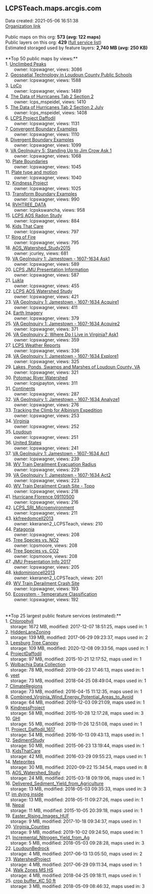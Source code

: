 <h2>LCPSTeach.maps.arcgis.com</h2> Data created: 2021-05-06 16:51:38 <br /><a target='new' href='https://LCPSTeach.maps.arcgis.com'>Organization link</a><br /><br />Public maps on this org: <b>573 (avg: 122 maps)</b><br />Public layers on this org: <b>429 </b>(<a target='new' href='https://services.arcgis.com/OKNnwEOcvx5lXPqr/ArcGIS/rest/services'>full service list</a>)<br />Estimated storaged used by feature layers: <b>2,740 MB (avg: 250 KB)</b><br /><br />**Top 50 public maps by views:**<br />  1. <a target='new' href='https://www.arcgis.com/home/item.html?id=da3767df8f404aeca28497d784344437'>Unclimbed Peaks</a> <br />  &nbsp;&nbsp;&nbsp;&nbsp; &nbsp;&nbsp;owner: lcpswagner, views: 3086<br />  2. <a target='new' href='https://www.arcgis.com/home/item.html?id=70daccbefc294aa4a54dc1c6aaae1c4c'>Geospatial Technology in Loudoun County Public Schools</a> <br />  &nbsp;&nbsp;&nbsp;&nbsp; &nbsp;&nbsp;owner: lcpswagner, views: 1588<br />  3. <a target='new' href='https://www.arcgis.com/home/item.html?id=a2c0787fd9304b2590bde6e3ab825396'>LoCo</a> <br />  &nbsp;&nbsp;&nbsp;&nbsp; &nbsp;&nbsp;owner: lcpswagner, views: 1489<br />  4. <a target='new' href='https://www.arcgis.com/home/item.html?id=f8345d2049fa49b5aaa6fb8633dede6c'>The Data of Hurricanes Tab 2 Section 2</a> <br />  &nbsp;&nbsp;&nbsp;&nbsp; &nbsp;&nbsp;owner: lcps_mspeidel, views: 1410<br />  5. <a target='new' href='https://www.arcgis.com/home/item.html?id=52d0202cf7d9472a93047f2126d8d01c'>The Data of Hurricanes Tab 2 Section 2 July</a> <br />  &nbsp;&nbsp;&nbsp;&nbsp; &nbsp;&nbsp;owner: lcps_mspeidel, views: 1408<br />  6. <a target='new' href='https://www.arcgis.com/home/item.html?id=d87889dbcd8f4703ba2e444a7784fe81'>LCPS Project Daffodil</a> <br />  &nbsp;&nbsp;&nbsp;&nbsp; &nbsp;&nbsp;owner: lcpswagner, views: 1131<br />  7. <a target='new' href='https://www.arcgis.com/home/item.html?id=acbaa864bbcb40a494197a2f944429fb'>Convergent Boundary Examples</a> <br />  &nbsp;&nbsp;&nbsp;&nbsp; &nbsp;&nbsp;owner: lcpswagner, views: 1110<br />  8. <a target='new' href='https://www.arcgis.com/home/item.html?id=ad4dacb17b094d9cb2abbe74ddaf5ad8'>Divergent Boundary Examples</a> <br />  &nbsp;&nbsp;&nbsp;&nbsp; &nbsp;&nbsp;owner: lcpswagner, views: 1099<br />  9. <a target='new' href='https://www.arcgis.com/home/item.html?id=6ff23a4f8bd3481dbdd95f8b01b44310'>VA GeoInquiry 5: Standing Up to Jim Crow Ask 1</a> <br />  &nbsp;&nbsp;&nbsp;&nbsp; &nbsp;&nbsp;owner: lcpswagner, views: 1068<br />  10. <a target='new' href='https://www.arcgis.com/home/item.html?id=60711f63ed5b4c0b9f58949f8245aa94'>Plate Boundaries</a> <br />  &nbsp;&nbsp;&nbsp;&nbsp; &nbsp;&nbsp;owner: lcpswagner, views: 1045<br />  11. <a target='new' href='https://www.arcgis.com/home/item.html?id=4ff2490043484da390079476dce799ac'>Plate type and motion</a> <br />  &nbsp;&nbsp;&nbsp;&nbsp; &nbsp;&nbsp;owner: lcpswagner, views: 1040<br />  12. <a target='new' href='https://www.arcgis.com/home/item.html?id=c704a238c4bf4165a5b51d88e3949520'>Kindness Project</a> <br />  &nbsp;&nbsp;&nbsp;&nbsp; &nbsp;&nbsp;owner: lcpswagner, views: 1025<br />  13. <a target='new' href='https://www.arcgis.com/home/item.html?id=6bd1b0f56bbe44d1803d548c1fde25fc'>Transform Boundary Examples</a> <br />  &nbsp;&nbsp;&nbsp;&nbsp; &nbsp;&nbsp;owner: lcpswagner, views: 990<br />  14. <a target='new' href='https://www.arcgis.com/home/item.html?id=ba572013ff064486a8bbbdde07569448'>RVHTREE_DATA</a> <br />  &nbsp;&nbsp;&nbsp;&nbsp; &nbsp;&nbsp;owner: lcpskswancha, views: 958<br />  15. <a target='new' href='https://www.arcgis.com/home/item.html?id=775af406b96e4530a829e3ca0d508f85'>LCPS AOS Radon Study</a> <br />  &nbsp;&nbsp;&nbsp;&nbsp; &nbsp;&nbsp;owner: lcpswagner, views: 884<br />  16. <a target='new' href='https://www.arcgis.com/home/item.html?id=2dba885c4fe14d49a5cb4ad750caf1c1'>Kids That Care</a> <br />  &nbsp;&nbsp;&nbsp;&nbsp; &nbsp;&nbsp;owner: lcpswagner, views: 797<br />  17. <a target='new' href='https://www.arcgis.com/home/item.html?id=0c9204df840547c591763de16266b822'>Ring of Fire</a> <br />  &nbsp;&nbsp;&nbsp;&nbsp; &nbsp;&nbsp;owner: lcpswagner, views: 795<br />  18. <a target='new' href='https://www.arcgis.com/home/item.html?id=a8a70fb3432249cd9fac92df019dd300'>AOS_Watershed_Study2015</a> <br />  &nbsp;&nbsp;&nbsp;&nbsp; &nbsp;&nbsp;owner: jcurley, views: 681<br />  19. <a target='new' href='https://www.arcgis.com/home/item.html?id=b7c6119bddbc4fdba399d1ba912d524b'>VA GeoInquiry 1: Jamestown - 1607-1634 Ask1</a> <br />  &nbsp;&nbsp;&nbsp;&nbsp; &nbsp;&nbsp;owner: lcpswagner, views: 589<br />  20. <a target='new' href='https://www.arcgis.com/home/item.html?id=7d511ab5748f4305b04e4b105a5ced92'>LCPS JMU Presentation Information</a> <br />  &nbsp;&nbsp;&nbsp;&nbsp; &nbsp;&nbsp;owner: lcpswagner, views: 587<br />  21. <a target='new' href='https://www.arcgis.com/home/item.html?id=644a605638e94bdbad93499ff22dd1da'>Lukla</a> <br />  &nbsp;&nbsp;&nbsp;&nbsp; &nbsp;&nbsp;owner: lcpswagner, views: 455<br />  22. <a target='new' href='https://www.arcgis.com/home/item.html?id=3431966c362b455c8d77f09a8ebf8dd0'>LCPS AOS Watershed Study</a> <br />  &nbsp;&nbsp;&nbsp;&nbsp; &nbsp;&nbsp;owner: lcpswagner, views: 421<br />  23. <a target='new' href='https://www.arcgis.com/home/item.html?id=822f336b7c4b49908da75bf76bc935e2'>VA GeoInquiry 1: Jamestown - 1607-1634 Acquire1</a> <br />  &nbsp;&nbsp;&nbsp;&nbsp; &nbsp;&nbsp;owner: lcpswagner, views: 411<br />  24. <a target='new' href='https://www.arcgis.com/home/item.html?id=cacdc8871d8c41af8bff4fd3c9347cc7'>Earth Imagery</a> <br />  &nbsp;&nbsp;&nbsp;&nbsp; &nbsp;&nbsp;owner: lcpswagner, views: 379<br />  25. <a target='new' href='https://www.arcgis.com/home/item.html?id=15d9f0e8871c463c86cf4449ff955103'>VA GeoInquiry 1: Jamestown - 1607-1634 Acquire2</a> <br />  &nbsp;&nbsp;&nbsp;&nbsp; &nbsp;&nbsp;owner: lcpswagner, views: 371<br />  26. <a target='new' href='https://www.arcgis.com/home/item.html?id=70e7cfaf040b4225bed698f8f9877c95'>VA GeoInquiry 2: Where Do I Live in Virginia? Ask1</a> <br />  &nbsp;&nbsp;&nbsp;&nbsp; &nbsp;&nbsp;owner: lcpswagner, views: 359<br />  27. <a target='new' href='https://www.arcgis.com/home/item.html?id=5e9d55fd2b0d45ca9ba3e415221d1677'>LCPS Weather Reports</a> <br />  &nbsp;&nbsp;&nbsp;&nbsp; &nbsp;&nbsp;owner: lcpswagner, views: 336<br />  28. <a target='new' href='https://www.arcgis.com/home/item.html?id=e0bd400410394c6ca80454cc95a3d327'>VA GeoInquiry 1: Jamestown - 1607-1634 Explore1</a> <br />  &nbsp;&nbsp;&nbsp;&nbsp; &nbsp;&nbsp;owner: lcpswagner, views: 325<br />  29. <a target='new' href='https://www.arcgis.com/home/item.html?id=4f6ffea4cd594964b57514cede50e36c'>Lakes, Ponds, Swamps and Marshes of Loudoun County, VA</a> <br />  &nbsp;&nbsp;&nbsp;&nbsp; &nbsp;&nbsp;owner: lcpswagner, views: 321<br />  30. <a target='new' href='https://www.arcgis.com/home/item.html?id=266c700e89bb44d489654d36b305cf2d'>Potomac River Watershed</a> <br />  &nbsp;&nbsp;&nbsp;&nbsp; &nbsp;&nbsp;owner: lcpsjpayton, views: 311<br />  31. <a target='new' href='https://www.arcgis.com/home/item.html?id=c35c175033754d0092b2c05c9943a7b9'>Continents</a> <br />  &nbsp;&nbsp;&nbsp;&nbsp; &nbsp;&nbsp;owner: lcpswagner, views: 287<br />  32. <a target='new' href='https://www.arcgis.com/home/item.html?id=8dc0a69def1c45558f4bccdc819f4007'>VA GeoInquiry 1: Jamestown - 1607-1634 Analyze1</a> <br />  &nbsp;&nbsp;&nbsp;&nbsp; &nbsp;&nbsp;owner: lcpswagner, views: 276<br />  33. <a target='new' href='https://www.arcgis.com/home/item.html?id=f445d62e994d4d85a33690b06e2169ee'>Tracking the Climb for Albinism Expedition</a> <br />  &nbsp;&nbsp;&nbsp;&nbsp; &nbsp;&nbsp;owner: lcpswagner, views: 253<br />  34. <a target='new' href='https://www.arcgis.com/home/item.html?id=cb18b26589694901be2d5570fa33d810'>Virginia</a> <br />  &nbsp;&nbsp;&nbsp;&nbsp; &nbsp;&nbsp;owner: lcpswagner, views: 252<br />  35. <a target='new' href='https://www.arcgis.com/home/item.html?id=a4ad1a44814148eca8495e05e343ed37'>Loudoun</a> <br />  &nbsp;&nbsp;&nbsp;&nbsp; &nbsp;&nbsp;owner: lcpswagner, views: 251<br />  36. <a target='new' href='https://www.arcgis.com/home/item.html?id=0109b359603945d6b4668638ff124805'>United States</a> <br />  &nbsp;&nbsp;&nbsp;&nbsp; &nbsp;&nbsp;owner: lcpswagner, views: 241<br />  37. <a target='new' href='https://www.arcgis.com/home/item.html?id=1f1d69967ffc4c068da3b7bfa03464cc'>VA GeoInquiry 1: Jamestown - 1607-1634 Act1</a> <br />  &nbsp;&nbsp;&nbsp;&nbsp; &nbsp;&nbsp;owner: lcpswagner, views: 239<br />  38. <a target='new' href='https://www.arcgis.com/home/item.html?id=7b0a0abc72ad4f18ad41829aebbbbdf2'>WV Train Derailment Evacuation Radius</a> <br />  &nbsp;&nbsp;&nbsp;&nbsp; &nbsp;&nbsp;owner: lcpswagner, views: 229<br />  39. <a target='new' href='https://www.arcgis.com/home/item.html?id=fe6182d49a364e58bf1817af10998dfd'>VA GeoInquiry 1: Jamestown - 1607-1634 Act2</a> <br />  &nbsp;&nbsp;&nbsp;&nbsp; &nbsp;&nbsp;owner: lcpswagner, views: 223<br />  40. <a target='new' href='https://www.arcgis.com/home/item.html?id=280c20b9375f404ab11bc1093fc8cdb0'>WV Train Derailment Crash Site - Topo</a> <br />  &nbsp;&nbsp;&nbsp;&nbsp; &nbsp;&nbsp;owner: lcpswagner, views: 218<br />  41. <a target='new' href='https://www.arcgis.com/home/item.html?id=299c7359ec73478aa506585b37868406'>Hurricane Florence 09110500</a> <br />  &nbsp;&nbsp;&nbsp;&nbsp; &nbsp;&nbsp;owner: lcpswagner, views: 216<br />  42. <a target='new' href='https://www.arcgis.com/home/item.html?id=6e4604dbed3243c993a214b715379b92'>LCPS_SRI_Microenvironment</a> <br />  &nbsp;&nbsp;&nbsp;&nbsp; &nbsp;&nbsp;owner: lcpswagner, views: 211<br />  43. <a target='new' href='https://www.arcgis.com/home/item.html?id=cae0aa857b834d7dae82501444aaab3d'>kkfreedomcell2013</a> <br />  &nbsp;&nbsp;&nbsp;&nbsp; &nbsp;&nbsp;owner: kkeranen2_LCPSTeach, views: 210<br />  44. <a target='new' href='https://www.arcgis.com/home/item.html?id=91a56bdc78c2451989a86b8bd68b775d'>Patagonia</a> <br />  &nbsp;&nbsp;&nbsp;&nbsp; &nbsp;&nbsp;owner: lcpswagner, views: 208<br />  45. <a target='new' href='https://www.arcgis.com/home/item.html?id=252705c37ee649079ad8ed996a086363'>Tree Species vs. NO2</a> <br />  &nbsp;&nbsp;&nbsp;&nbsp; &nbsp;&nbsp;owner: lcpsmoore, views: 208<br />  46. <a target='new' href='https://www.arcgis.com/home/item.html?id=0961d1ee0b4c40189493f77edefd6e82'>Tree Species vs. CO2</a> <br />  &nbsp;&nbsp;&nbsp;&nbsp; &nbsp;&nbsp;owner: lcpsmoore, views: 208<br />  47. <a target='new' href='https://www.arcgis.com/home/item.html?id=6ca647afa35246ef9777b9343e2cb4e2'>JMU Presentation Info 2017</a> <br />  &nbsp;&nbsp;&nbsp;&nbsp; &nbsp;&nbsp;owner: lcpswagner, views: 205<br />  48. <a target='new' href='https://www.arcgis.com/home/item.html?id=8300e92e28534b93aec954f7e848665b'>kkdominioncell2013</a> <br />  &nbsp;&nbsp;&nbsp;&nbsp; &nbsp;&nbsp;owner: kkeranen2_LCPSTeach, views: 201<br />  49. <a target='new' href='https://www.arcgis.com/home/item.html?id=897629136a484e16a478aaf9822527c8'>WV Train Derailment Crash Site</a> <br />  &nbsp;&nbsp;&nbsp;&nbsp; &nbsp;&nbsp;owner: lcpswagner, views: 193<br />  50. <a target='new' href='https://www.arcgis.com/home/item.html?id=15371b96da2f444495adab5ae3dfe950'>Ecosystem - Temperature Classification</a> <br />  &nbsp;&nbsp;&nbsp;&nbsp; &nbsp;&nbsp;owner: lcpswagner, views: 192<br /><br /><br />**Top 25 largest public feature services (estimated):**<br /> 1. <a target='new' href='https://www.arcgis.com/home/item.html?id=ec9d7f33d152411d9b67b9f40a71da8c'>Chlorophyll</a><br /> &nbsp;&nbsp;&nbsp;&nbsp;storage: 1672 MB, modified: 2017-12-07 18:51:25, maps used in: 1<br /> 2. <a target='new' href='https://www.arcgis.com/home/item.html?id=26e586df8d834c1481eb9df6f5aa57df'>HiddenLaneZoning</a><br /> &nbsp;&nbsp;&nbsp;&nbsp;storage: 139 MB, modified: 2017-06-29 09:23:37, maps used in: 2<br /> 3. <a target='new' href='https://www.arcgis.com/home/item.html?id=012a417552084b0ebb35168c6ced6b1f'>Leesburg Tree Canopy</a><br /> &nbsp;&nbsp;&nbsp;&nbsp;storage: 109 MB, modified: 2020-12-08 09:33:56, maps used in: 1<br /> 4. <a target='new' href='https://www.arcgis.com/home/item.html?id=ef167c96887d4e19a040c189b4de0e40'>ProjectDaffodil</a><br /> &nbsp;&nbsp;&nbsp;&nbsp;storage: 97 MB, modified: 2015-10-21 12:17:52, maps used in: 1<br /> 5. <a target='new' href='https://www.arcgis.com/home/item.html?id=9d89897ab960440dabb3567b33f8fc63'>Wolbachia Data Collection</a><br /> &nbsp;&nbsp;&nbsp;&nbsp;storage: 78 MB, modified: 2019-06-23 17:46:13, maps used in: 1<br /> 6. <a target='new' href='https://www.arcgis.com/home/item.html?id=49b7fc870b6a4bbabe984674bf16462e'>yeet</a><br /> &nbsp;&nbsp;&nbsp;&nbsp;storage: 73 MB, modified: 2018-04-25 08:49:04, maps used in: 1<br /> 7. <a target='new' href='https://www.arcgis.com/home/item.html?id=99b93d877ae14116a6d7f7a948210834'>ClimateRegions</a><br /> &nbsp;&nbsp;&nbsp;&nbsp;storage: 73 MB, modified: 2016-04-15 11:12:35, maps used in: 1<br /> 8. <a target='new' href='https://www.arcgis.com/home/item.html?id=d55dd3c3db6e49a9ad5ef27f2fb3b3e4'>Combined_Virginia_Wind_Energy_Potential_Areas_to_Avoid</a><br /> &nbsp;&nbsp;&nbsp;&nbsp;storage: 64 MB, modified: 2019-12-03 09:21:09, maps used in: 1<br /> 9. <a target='new' href='https://www.arcgis.com/home/item.html?id=4ff4193c957e412ba5c0831faa6cf809'>KindnessProject</a><br /> &nbsp;&nbsp;&nbsp;&nbsp;storage: 58 MB, modified: 2015-10-28 12:17:28, maps used in: 3<br /> 10. <a target='new' href='https://www.arcgis.com/home/item.html?id=9c879e3341884facbed7abb750437ec8'>GHI</a><br /> &nbsp;&nbsp;&nbsp;&nbsp;storage: 55 MB, modified: 2019-11-26 12:51:08, maps used in: 1<br /> 11. <a target='new' href='https://www.arcgis.com/home/item.html?id=4c7e4aa6484d4546839eaec65a24adca'>Project_Daffodil_1617</a><br /> &nbsp;&nbsp;&nbsp;&nbsp;storage: 54 MB, modified: 2016-10-13 09:43:13, maps used in: 1<br /> 12. <a target='new' href='https://www.arcgis.com/home/item.html?id=4697bdec595d4380a69fe6b6a5441a16'>SedimentStudy</a><br /> &nbsp;&nbsp;&nbsp;&nbsp;storage: 50 MB, modified: 2015-06-23 13:19:44, maps used in: 1<br /> 13. <a target='new' href='https://www.arcgis.com/home/item.html?id=f71bf9ba6926467b858e1ca0a92780c6'>KidsThatCare</a><br /> &nbsp;&nbsp;&nbsp;&nbsp;storage: 42 MB, modified: 2016-03-29 09:55:23, maps used in: 1<br /> 14. <a target='new' href='https://www.arcgis.com/home/item.html?id=aadfb558f99e4be3bea2a9b35c2ee687'>Meteorites</a><br /> &nbsp;&nbsp;&nbsp;&nbsp;storage: 30 MB, modified: 2020-09-22 15:34:54, maps used in: 8<br /> 15. <a target='new' href='https://www.arcgis.com/home/item.html?id=fe341436c5a5437e8c46a57fd355bfa4'>AOS_Watershed_Study</a><br /> &nbsp;&nbsp;&nbsp;&nbsp;storage: 24 MB, modified: 2015-03-18 09:19:06, maps used in: 1<br /> 16. <a target='new' href='https://www.arcgis.com/home/item.html?id=54b343b1939a45cba7fec396449936ed'>Delivered_Sediment_Yield_from_Agriculture</a><br /> &nbsp;&nbsp;&nbsp;&nbsp;storage: 13 MB, modified: 2018-05-03 09:35:33, maps used in: 3<br /> 17. <a target='new' href='https://www.arcgis.com/home/item.html?id=65f023db12e84b339f95ee131281dd00'>im dying inside</a><br /> &nbsp;&nbsp;&nbsp;&nbsp;storage: 13 MB, modified: 2018-05-11 09:27:26, maps used in: 1<br /> 18. <a target='new' href='https://www.arcgis.com/home/item.html?id=76381b8866c54fa09e18c60adead14e5'>Nepal</a><br /> &nbsp;&nbsp;&nbsp;&nbsp;storage: 11 MB, modified: 2015-10-05 20:39:18, maps used in: 1<br /> 19. <a target='new' href='https://www.arcgis.com/home/item.html?id=111f8ee76f79475d8261db9c81bebe86'>Easter_Rising_Images_HUF</a><br /> &nbsp;&nbsp;&nbsp;&nbsp;storage: 9 MB, modified: 2017-10-18 09:34:37, maps used in: 1<br /> 20. <a target='new' href='https://www.arcgis.com/home/item.html?id=50e993e9d7b4414c908a0bc2448b8b35'>Virginia_Counties</a><br /> &nbsp;&nbsp;&nbsp;&nbsp;storage: 9 MB, modified: 2019-10-02 09:24:50, maps used in: 1<br /> 21. <a target='new' href='https://www.arcgis.com/home/item.html?id=995935ae1313493d8eaa112557b2e7a6'>Incremental_Nitrogen_Yield_from_Ag</a><br /> &nbsp;&nbsp;&nbsp;&nbsp;storage: 5 MB, modified: 2018-05-03 09:28:28, maps used in: 3<br /> 22. <a target='new' href='https://www.arcgis.com/home/item.html?id=9b4508a415d84c35950d24e4a3392df3'>LoudounBedrock</a><br /> &nbsp;&nbsp;&nbsp;&nbsp;storage: 4 MB, modified: 2017-06-13 13:05:50, maps used in: 2<br /> 23. <a target='new' href='https://www.arcgis.com/home/item.html?id=6f552e218289498883b3d75ecc0d451f'>WatershedProject</a><br /> &nbsp;&nbsp;&nbsp;&nbsp;storage: 4 MB, modified: 2017-06-29 09:11:34, maps used in: 1<br /> 24. <a target='new' href='https://www.arcgis.com/home/item.html?id=140237fdda4a458da11fdb1c4601fce5'>Walk Zones MS HS</a><br /> &nbsp;&nbsp;&nbsp;&nbsp;storage: 4 MB, modified: 2018-04-25 09:18:11, maps used in: 1<br /> 25. <a target='new' href='https://www.arcgis.com/home/item.html?id=d294aabe5a254c8f81f5145312b3a92d'>crop buffer_KC 50 ft</a><br /> &nbsp;&nbsp;&nbsp;&nbsp;storage: 3 MB, modified: 2018-05-09 08:46:32, maps used in: 3<br />